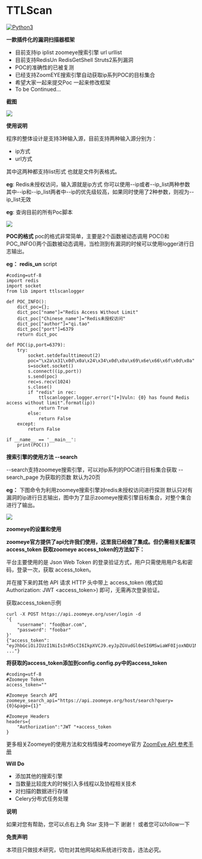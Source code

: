 # TTLScan

[![Python3](https://img.shields.io/badge/python-3.6-green.svg?style=plastic)](https://www.python.org/)




**一款插件化的漏洞扫描器框架**


- 目前支持ip iplist zoomeye搜索引擎 url urllist
- 目前支持RedisUn RedisGetShell Struts2系列漏洞 
- POC的准确性的已被复测
- 已经支持ZoomEYE搜索引擎自动获取ip系列POC的目标集合
- 希望大家一起来提交Poc 一起来修改框架
- To be Continued...

    
**截图**

![](http://okzjjcktf.bkt.clouddn.com/logo.png)

**使用说明**

程序的整体设计是支持3种输入源，目前支持两种输入源分别为：

- ip方式
- url方式

其中这两种都支持list形式 也就是文件列表格式。

**eg**: Redis未授权访问，输入源就是ip方式 你可以使用--ip或者--ip_list两种参数
其中--ip和--ip_list两者中--ip的优先级较高，如果同时使用了2种参数，则视为--ip_list无效

**eg**: 查询目前的所有Poc脚本

![](http://okzjjcktf.bkt.clouddn.com/logo4.png)

**POC的格式**
poc的格式非常简单，主要是2个函数被动态调用 POC()和POC_INFO()两个函数被动态调用，当检测到有漏洞的时候可以使用logger进行日志输出。

**eg：** **redis_un** script

```
#coding=utf-8
import redis
import socket
from lib import ttlscanlogger

def POC_INFO():
	dict_poc={};
	dict_poc["name"]="Redis Access Without Limit"
	dict_poc["Chinese_name"]="Redis未授权访问"
	dict_poc["author"]="qi.tao"
	dict_poc["port"]=6379
	return dict_poc
	
def POC(ip,port=6379):
	try:
		socket.setdefaulttimeout(2)
		poc="\x2a\x31\x0d\x0a\x24\x34\x0d\x0a\x69\x6e\x66\x6f\x0d\x0a"
		s=socket.socket()
		s.connect((ip,port))
		s.send(poc)
		rec=s.recv(1024)
		s.close()
		if "redis" in rec:
			ttlscanlogger.logger.error("[+]Vuln: {0} has found Redis access without limit".format(ip))
			return True
		else:
			return False
	except:
		return False

if __name__ == '__main__':
	print(POC())
```

**搜索引擎的使用方法 --search**

--search支持zoomeye搜索引擎，可以对ip系列的POC进行目标集合获取
--search_page 为获取的页数 默认为20页

**eg：** 
下图命令为利用zoomeye搜索引擎对redis未授权访问进行探测 默认只对有漏洞的ip进行日志输出，图中为了显示zoomeye搜索引擎目标集合，对整个集合进行了输出。

![](http://okzjjcktf.bkt.clouddn.com/logo5.png)

**zoomeye的设置和使用**

**zoomeye官方提供了api允许我们使用，这里我已经做了集成。但仍需相关配置项 access_token
获取zoomeye access_token的方法如下：**

平台主要使用的是 Json Web Token 的登录验证方式，用户只需使用用户名和密码，登录一次，获取 access_token。

并在接下来的其他 API 请求 HTTP 头中带上 access_token (格式如 Authorization: JWT <access_token>) 即可，无需再次登录验证。

获取access_token示例

```
curl -X POST https://api.zoomeye.org/user/login -d
'{
    "username": "foo@bar.com",
    "password": "foobar"
}'
{"access_token": "eyJhbGciOiJIUzI1NiIsInR5cCI6IkpXVCJ9.eyJpZGVudGl0eSI6MSwiaWF0IjoxNDU1NzE4NDcwLCJuYmYiOjE0N... ..."}

```

**将获取的access_token添加到config.config.py中的access_token**

```
#coding=utf-8
#Zoomeye Token
access_token=""

#Zoomeye Search API
zoomeye_search_api="https://api.zoomeye.org/host/search?query={0}&page={1}"

#Zoomeye Headers
headers={
	"Authorization":"JWT "+access_token
}
```
更多相关Zoomeye的使用方法和文档情操考zoomeye官方 
[ZoomEye API 参考手册](https://www.zoomeye.org/api#parameters)

**Will Do**

- 添加其他的搜索引擎
- 当数量比较庞大的时候引入多线程以及协程相关技术
- 对扫描的数据进行存储
- Celery分布式任务处理

**说明**

如果对您有帮助，您可以点右上角 Star 支持一下 谢谢！
或者您可以follow一下

**免责声明**

本项目只做技术研究，切勿对其他网站和系统进行攻击，违法必究。




